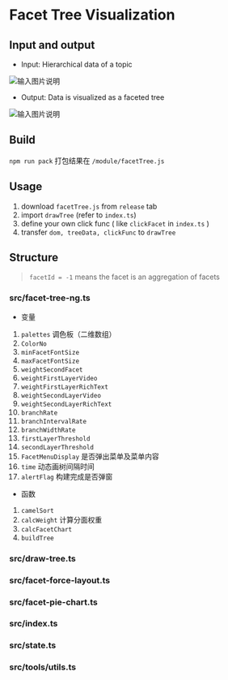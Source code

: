 # Facet Tree Visualization

## Input and output
- Input: Hierarchical data of a topic

![输入图片说明](https://images.gitee.com/uploads/images/2021/0511/191449_588c770b_8849316.png "屏幕截图.png")
- Output: Data is visualized as a faceted tree

![输入图片说明](https://images.gitee.com/uploads/images/2021/0511/191533_7569af5f_8849316.png "屏幕截图.png")

## Build
`npm run pack` 打包结果在 `/module/facetTree.js`

## Usage
1. download `facetTree.js` from `release` tab
2. import `drawTree` (refer to `index.ts`)
3. define your own click func ( like `clickFacet` in `index.ts` )
4. transfer `dom, treeData, clickFunc` to `drawTree`

## Structure
> `facetId = -1` means the facet is an aggregation of facets

### src/facet-tree-ng.ts

- 变量
1. `palettes` 调色板（二维数组）
2. `ColorNo`
3. `minFacetFontSize`
4. `maxFacetFontSize`
5. `weightSecondFacet`
6. `weightFirstLayerVideo`
7. `weightFirstLayerRichText`
8. `weightSecondLayerVideo`
9. `weightSecondLayerRichText`
10. `branchRate`
11. `branchIntervalRate`
12. `branchWidthRate`
13. `firstLayerThreshold`
14. `secondLayerThreshold`
15. `FacetMenuDisplay` 是否弹出菜单及菜单内容
16. `time` 动态画树间隔时间
17. `alertFlag` 构建完成是否弹窗

- 函数

1. `camelSort`
2. `calcWeight` 计算分面权重
3. `calcFacetChart`
4. `buildTree`

### src/draw-tree.ts

### src/facet-force-layout.ts

### src/facet-pie-chart.ts

### src/index.ts

### src/state.ts

### src/tools/utils.ts
